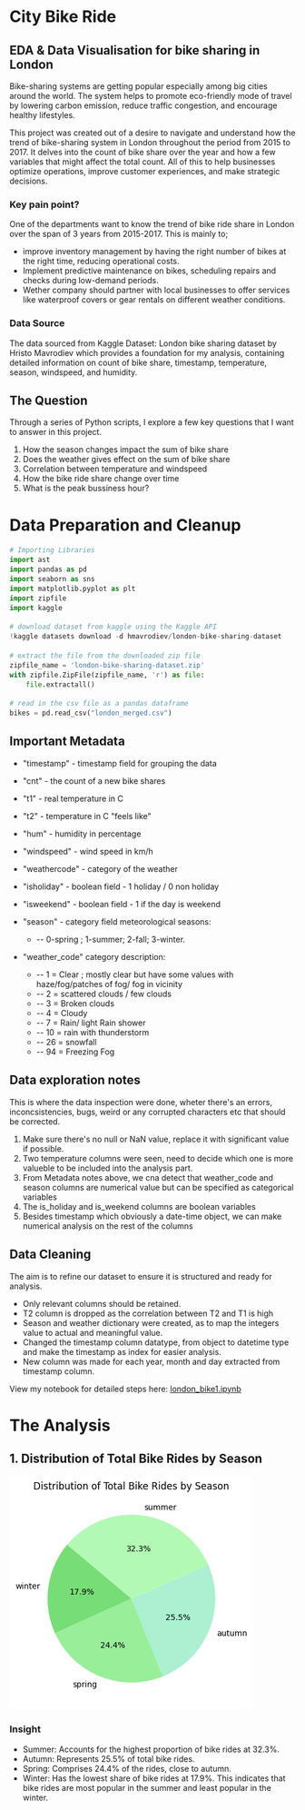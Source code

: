 # City Bike Ride
## EDA & Data Visualisation for bike sharing in London

Bike-sharing systems are getting popular especially among big cities around the world. The system helps to promote eco-friendly mode of travel by lowering carbon emission, reduce traffic congestion, and encourage healthy lifestyles. 

This project was created out of a desire to navigate and understand how the trend of bike-sharing system in London throughout the period from 2015 to 2017. It delves into the count of bike share over the year and how a few variables that might affect the total count. All of this to help businesses optimize operations, improve customer experiences, and make strategic decisions.

### Key pain point?
One of the departments want to know the trend of bike ride share in London over the span of 3 years from 2015-2017. 
This is mainly to;
- improve inventory management by having the right number of bikes at the right time, reducing operational costs. 
- Implement predictive maintenance on bikes, scheduling repairs and checks during low-demand periods.
- Wether company should partner with local businesses to offer services like waterproof covers or gear rentals on different weather conditions.


### Data Source
The data sourced from Kaggle Dataset: London bike sharing dataset
by Hristo Mavrodiev which provides a foundation for my analysis, containing detailed information on count of bike share, timestamp, temperature, season, windspeed, and humidity. 


## The Question
Through a series of Python scripts, I explore a few key questions that I want to answer in this project.

1. How the season changes impact the sum of bike share 
2. Does the weather gives effect on the sum of bike share
3. Correlation between temperature and windspeed 
4. How the bike ride share change over time
4. What is the peak bussiness hour?


# Data Preparation and Cleanup

```python
# Importing Libraries
import ast
import pandas as pd
import seaborn as sns
import matplotlib.pyplot as plt  
import zipfile
import kaggle

# download dataset from kaggle using the Kaggle API
!kaggle datasets download -d hmavrodiev/london-bike-sharing-dataset

# extract the file from the downloaded zip file
zipfile_name = 'london-bike-sharing-dataset.zip'
with zipfile.ZipFile(zipfile_name, 'r') as file:
    file.extractall()

# read in the csv file as a pandas dataframe
bikes = pd.read_csv("london_merged.csv")
```

## Important Metadata

- "timestamp" - timestamp field for grouping the data
- "cnt" - the count of a new bike shares
- "t1" - real temperature in C
- "t2" - temperature in C "feels like"
- "hum" - humidity in percentage
- "windspeed" - wind speed in km/h
- "weathercode" - category of the weather
- "isholiday" - boolean field - 1 holiday / 0 non holiday
- "isweekend" - boolean field - 1 if the day is weekend
- "season" - category field meteorological seasons: 
    - -- 0-spring ; 1-summer; 2-fall; 3-winter.
- "weather_code" category description:

    - -- 1 = Clear ; mostly clear but have some values with haze/fog/patches of fog/ fog in vicinity 
    - -- 2 = scattered clouds / few clouds 
    - -- 3 = Broken clouds 
    - -- 4 = Cloudy 
    - -- 7 = Rain/ light Rain shower
    - -- 10 = rain with thunderstorm 
    - -- 26 = snowfall 
    - -- 94 = Freezing Fog

## Data exploration notes

This is where the data inspection were done, wheter there's an errors, inconcsistencies, bugs, weird or any corrupted characters etc that should be corrected.

1. Make sure there's no null or NaN value, replace it with significant value if possible.
2. Two temperature columns were seen, need to decide which one is more valueble to be included into the analysis part.
3. From Metadata notes above, we cna detect that weather_code and season columns are numerical value but can be specified as categorical variables
4. The is_holiday and is_weekend columns are  boolean variables
5. Besides timestamp which obviously a date-time object, we can make numerical analysis on the rest of the columns

## Data Cleaning 

The aim is to refine our dataset to ensure it is structured and ready for analysis.

- Only relevant columns should be retained.
- T2 column is dropped as the correlation between T2 and T1 is high
- Season and weather dictionary were created, as to map the integers value to actual and meaningful value.
- Changed the timestamp column datatype, from object to datetime type and make the timestamp as index for easier analysis.
- New column was made for each year, month and day extracted from timestamp column.

View my notebook for detailed steps here:
[london_bike1.ipynb](london_bike1.ipynb)

# The Analysis

## 1. Distribution of Total Bike Rides by Season

![Pie Chart for Sum of Bike Share each Season](Visualisation_images\season_1.png)

### Insight 

- Summer: Accounts for the highest proportion of bike rides at 32.3%.
- Autumn: Represents 25.5% of total bike rides.
- Spring: Comprises 24.4% of the rides, close to autumn.
- Winter: Has the lowest share of bike rides at 17.9%.
This indicates that bike rides are most popular in the summer and least popular in the winter.

